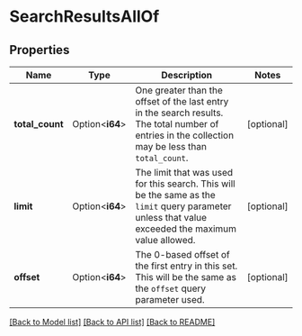 # SearchResultsAllOf

## Properties

Name | Type | Description | Notes
------------ | ------------- | ------------- | -------------
**total_count** | Option<**i64**> | One greater than the offset of the last entry in the search results. The total number of entries in the collection may be less than `total_count`. | [optional]
**limit** | Option<**i64**> | The limit that was used for this search. This will be the same as the `limit` query parameter unless that value exceeded the maximum value allowed. | [optional]
**offset** | Option<**i64**> | The 0-based offset of the first entry in this set. This will be the same as the `offset` query parameter used. | [optional]

[[Back to Model list]](../README.md#documentation-for-models) [[Back to API list]](../README.md#documentation-for-api-endpoints) [[Back to README]](../README.md)


